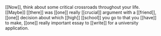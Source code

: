 [[Now]], think about some critical crossroads throughout your life. [[Maybe]] [[there]] was [[one]] really [[crucial]] argument with a [[friend]], [[one]] decision about which [[high]] [[school]] you go to that you [[have]] to make, [[one]] really important essay to [[write]] for a university application.